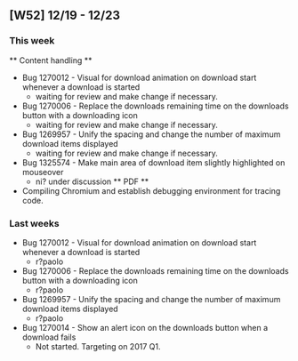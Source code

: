 ## [W52] 12/19 - 12/23 ##

### This week ###
** Content handling **
- Bug 1270012 - Visual for download animation on download start whenever a download is started
  - waiting for review and make change if necessary.
- Bug 1270006 - Replace the downloads remaining time on the downloads button with a downloading icon
  - waiting for review and make change if necessary.
- Bug 1269957 - Unify the spacing and change the number of maximum download items displayed
  - waiting for review and make change if necessary.
- Bug 1325574 - Make main area of download item slightly highlighted on mouseover
  - ni? under discussion 
** PDF **
- Compiling Chromium and establish debugging environment for tracing code.

  
### Last weeks ###
- Bug 1270012 - Visual for download animation on download start whenever a download is started
  - r?paolo
- Bug 1270006 - Replace the downloads remaining time on the downloads button with a downloading icon
  - r?paolo
- Bug 1269957 - Unify the spacing and change the number of maximum download items displayed
  - r?paolo
- Bug 1270014 - Show an alert icon on the downloads button when a download fails
  - Not started. Targeting on 2017 Q1.

